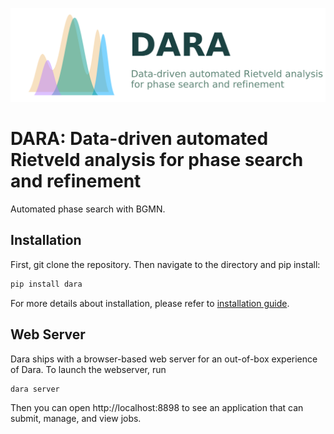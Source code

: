 ![DARA logo](docs/_static/logo-with-text.svg)

# DARA: Data-driven automated Rietveld analysis for phase search and refinement

Automated phase search with BGMN.

## Installation
First, git clone the repository. Then navigate to the directory and pip install:

```bash
pip install dara
```

For more details about installation, please refer to [installation guide](https://idocx.github.io/dara/install.html).

## Web Server
Dara ships with a browser-based web server for an out-of-box experience of Dara. To launch the webserver, run
```bash
dara server
```

Then you can open http://localhost:8898 to see an application that can submit, manage, and view jobs.
